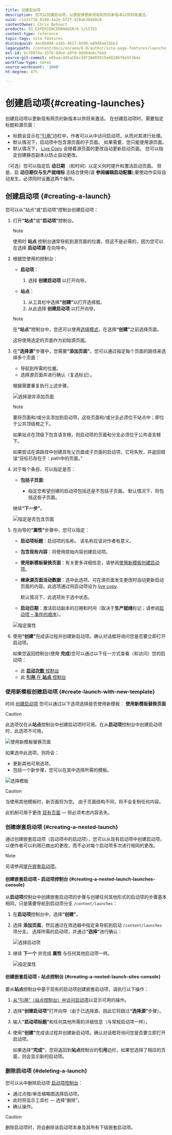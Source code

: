 ```yaml
---
title: 创建启动项
description: 您可以创建启动项，以便能够更新现有网页的新版本以供将来激活。
uuid: c1a32710-8189-4a2e-bf2f-428ab30d48c8
contentOwner: Chris Bohnert
products: SG_EXPERIENCEMANAGER/6.5/SITES
content-type: reference
topic-tags: site-features
discoiquuid: 4ec6b408-a165-4617-8d90-e89d8a415bb3
legacypath: /content/docs/en/aem/6-0/author/site-page-features/launches
exl-id: bc7897da-15f6-4de4-a9fd-9dd84e6c7eed
source-git-commit: e85aacd45a2bbc38f10d03915e68286f0a55364e
workflow-type: tm+mt
source-wordcount: '1040'
ht-degree: 47%

---
```


# 创建启动项{#creating-launches}

创建启动项以更新现有网页的新版本以供将来激活。 在创建启动项时，需要指定标题和源页面：

* 标题会显示在[“引用”](/help/sites-authoring/author-environment-tools.md#references)边栏中，作者可以从中访问启动项，从而对其进行处理。
* 默认情况下，启动项中包含源页面的子页面。 如果需要，您只能使用源页面。
* 默认情况下， [Live Copy](/help/sites-administering/msm.md) 会随着源页面的更改自动更新启动页面。 您可以指定创建静态副本以防止自动更改。

（可选）您可以指定启 **动日期** （和时间）以定义何时提升和激活启动页面。 但是，启 **动日期仅与生产就绪标** 志结合使用(请 **参阅编辑启动配置**[](/help/sites-authoring/launches-editing.md#editing-a-launch-configuration));要使动作实际自动发生，必须同时设置这两个操作。

## 创建启动项 {#creating-a-launch}

您可以从“站点”或“启动项”控制台创建启动项：

1. 打开&#x200B;**“站点”**&#x200B;或&#x200B;**“启动项”**&#x200B;控制台。

   >[!NOTE]
   >
   >使用时 **站点** 控制台通常导航到源页面的位置，但这不是必需的，因为您可以在选择 **启动项源** 在向导中。

1. 根据您使用的控制台：

   * **启动项**：

      1. 选择 **创建启动项** 以打开向导。

   * **站点**：

      1. 从工具栏中选择&#x200B;**“创建”**&#x200B;以打开选择框。
      1. 从此选择 **创建启动项** 以打开向导。

   >[!NOTE]
   >
   >在&#x200B;**“站点”**&#x200B;控制台中，您还可以使用[选择模式](/help/sites-authoring/basic-handling.md#viewing-and-selecting-resources)，在选择&#x200B;**“创建”**&#x200B;之前选择页面。
   >
   >这将使用选定的页面作为初始源页面。

1. 在&#x200B;**“选择源”**&#x200B;步骤中，您需要&#x200B;**“添加页面”**。您可以通过指定每个页面的路径来选择多个页面：

   * 导航到所需的位置。
   * 选择源页面并进行确认（复选标记）。

   根据需要重复执行上述步骤。

   ![选择源并添加页面](assets/chlimage_1-225.png)

   >[!NOTE]
   >
   >要将页面和/或分支添加到启动项，这些页面和/或分支必须位于站点中；即位于公共顶级根之下。
   >
   >如果站点在顶级下包含语言根，则启动项的页面和分支必须位于公共语言根下。
   >
   >如果尝试在源路径中创建具有父页面或子页面的启动项，它将失败，并返回错误“目标已存在于：path中的页面。”

1. 对于每个条目，可以指定是否：

   * **包括子页面**:

      * 指定您希望创建的启动项包括还是不包括子页面。  默认情况下，将包括这些子页面。

   继续&#x200B;**“下一步”**。

   ![指定是否包含页面](assets/chlimage_1-226.png)

1. 在向导的&#x200B;**“属性”**&#x200B;步骤中，您可以指定：

   * **启动项标题**：启动项的名称。 该名称应该对作者有意义。
   * **包含现有内容**：将使用原始内容创建启动项。
   * **使用新模板替换页面**：有关更多详细信息，请参阅[使用新模板创建启动项](#create-launch-with-new-template)。
   * **继承源页面活动数据**：选中此选项，可在源页面发生更改时自动更新启动页面的内容。此选项通过将启动项设为 [live copy](/help/sites-administering/msm.md).

     默认情况下，此选项处于选中状态。

   * **启动日期**：激活启动副本的日期和时间（取决于&#x200B;**生产就绪**&#x200B;标记；请参阅[启动项 – 事件的顺序](/help/sites-authoring/launches.md#launches-the-order-of-events)）。

   ![指定属性](assets/chlimage_1-227.png)

1. 使用&#x200B;**“创建”**&#x200B;完成该过程并创建新启动项。确认对话框将询问您是否要立即打开启动项。

   如果您返回控制台(使用 **完成**)您可以通过以下任一方式查看（和访问）您的启动项：

   * 此 [**启动次数** 控制台](/help/sites-authoring/launches.md#the-launches-console)
   * 此 [**引用** 在 **站点** 控制台](/help/sites-authoring/launches.md#launches-in-references-sites-console)

### 使用新模板创建启动项 {#create-launch-with-new-template}

时间 [创建启动项](/help/sites-authoring/launches-creating.md#create-launch-with-new-template) 您可以通过以下选项选择是否使用新模板： **使用新模板替换页面**

>[!CAUTION]
>
>此选项仅在从&#x200B;**站点**&#x200B;控制台中创建启动项时可用。在从&#x200B;**启动项**&#x200B;控制台中创建启动项时，此选项不可用。

![使用新模板替换页面](assets/chlimage_1-228.png)

如果选中此选项，则将会：

* 更新其他可用选项，
* 包括一个新步骤，您可以在其中选择所需的模板。

![选择模板](assets/chlimage_1-229.png)

>[!CAUTION]
>
>当使用其他模板时，新页面将为空。 由于页面结构不同，将不会复制任何内容。
>
>此机制可用于更改 [现有页面](/help/sites-authoring/managing-pages.md#creating-a-new-page)  — 但必须考虑内容丢失。

### 创建嵌套启动项 {#creating-a-nested-launch}

通过创建嵌套启动项（启动项中的启动项），您可以从现有启动项中创建启动项，以便作者可以利用已做出的更改，而不必对每个启动项多次进行相同的更改。

>[!NOTE]
>
>另请参阅[提升嵌套启动项](/help/sites-authoring/launches-promoting.md#promoting-a-nested-launch)。

#### 创建嵌套启动项 – 启动项控制台 {#creating-a-nested-launch-launches-console}

从&#x200B;**启动项**&#x200B;控制台中创建嵌套启动项的步骤与创建任何其他形式的启动项的步骤基本相同，只是需要导航到启动项分支 `/content/launches`：

1. 在&#x200B;**启动项**&#x200B;控制台中，选择&#x200B;**“创建”**。
1. 选择 **添加页面**，然后通过在筛选器中指定来导航到启动 `/content/launches` 项分支。 选择所需的启动项，并通过&#x200B;**“选择”**&#x200B;进行确认：

   ![选择启动项](assets/chlimage_1-230.png)

1. 继续 **下一个** 并完成 **属性** 与任何其他启动项一样。

   ![指定属性](assets/chlimage_1-231.png)

#### 创建嵌套启动项 – 站点控制台 {#creating-a-nested-launch-sites-console}

要从&#x200B;**站点**&#x200B;控制台中基于现有的启动项创建嵌套启动项，请执行以下操作：

1. [从“引用”（站点控制台）中访问启动项](/help/sites-authoring/launches.md#launches-in-references-sites-console)以显示可用的操作。
1. 选择&#x200B;**“创建启动项”**&#x200B;打开向导（由于已选择源，因此它将跳过&#x200B;**“选择源”**&#x200B;步骤）。

1. 输入&#x200B;**“启动项标题”**&#x200B;和任何其他所需的详细信息（与常规启动项一样）。

1. 使用&#x200B;**“创建”**&#x200B;完成该过程并创建新启动项。确认对话框将询问您是否要立即打开启动项。

   如果选择&#x200B;**“完成”**，您将返回到&#x200B;**站点**&#x200B;控制台的&#x200B;**引用**&#x200B;边栏，如果您选择了相应的页面，则会显示新的启动项。

### 删除启动项 {#deleting-a-launch}

您可以从中删除启动项 [启动项控制台](/help/sites-authoring/launches.md#the-launches-console)：

* 通过点按/单击缩略图选择启动项。
* 此时将显示工具栏 — 选择“删除”。
* 确认操作。

>[!CAUTION]
>
>删除启动项时，将会删除该启动项本身及其所有下级嵌套启动项。
